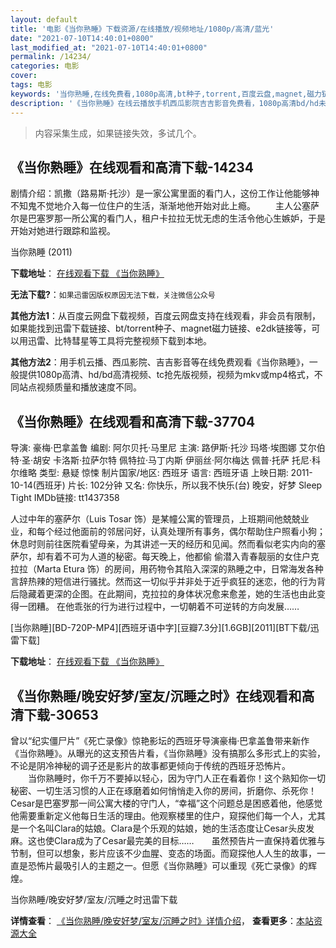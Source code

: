 ```yaml
---
layout: default
title: '电影《当你熟睡》下载资源/在线播放/视频地址/1080p/高清/蓝光'
date: "2021-07-10T14:40:01+0800"
last_modified_at: "2021-07-10T14:40:01+0800"
permalink: /14234/
categories: 电影
cover:
tags: 电影
keywords: '当你熟睡,在线免费看,1080p高清,bt种子,torrent,百度云盘,magnet,磁力链,迅雷下载资源'
description: '《当你熟睡》在线云播放手机西瓜影院吉吉影音免费看，1080p高清bd/hd未删减完整版和tc抢先枪版，mkv/mp4格式，附带bt/torrent种子、magnet/磁力链、百度云盘、网盘资源迅雷下载链接'
---
```


>内容采集生成，如果链接失效，多试几个。


## 《当你熟睡》在线观看和高清下载-14234

剧情介绍：凯撒（路易斯·托沙）是一家公寓里面的看门人，这份工作让他能够神不知鬼不觉地介入每一位住户的生活，渐渐地他开始对此上瘾。 　　主人公塞萨尔是巴塞罗那一所公寓的看门人，租户卡拉拉无忧无虑的生活令他心生嫉妒，于是开始对她进行跟踪和监视。


当你熟睡 (2011)

**下载地址**： [在线观看下载 《当你熟睡》](https://www.btbtdy.me/btdy/dy5345.html) 


**无法下载?**：`如果迅雷因版权原因无法下载，关注微信公众号 `

**其他方法1**：从百度云网盘下载视频，百度云网盘支持在线观看，非会员有限制，如果能找到迅雷下载链接、bt/torrent种子、magnet磁力链接、e2dk链接等，可以用迅雷、比特彗星等工具将完整视频下载到本地。

**其他方法2**：用手机云播、西瓜影院、吉吉影音等在线免费观看《当你熟睡》，一般提供1080p高清、hd/bd高清视频、tc抢先版视频，视频为mkv或mp4格式，不同站点视频质量和播放速度不同。


## 《当你熟睡》在线观看和高清下载-37704

导演: 豪梅·巴拿盖鲁 编剧: 阿尔贝托·马里尼 主演: 路伊斯·托沙 玛塔·埃图娜 艾尔伯特·圣·胡安 卡洛斯·拉萨尔特 佩特拉·马丁内斯 伊丽丝·阿尔梅达 佩普·托萨 托尼·科尔维略 类型: 悬疑 惊悚 制片国家/地区: 西班牙 语言: 西班牙语 上映日期: 2011-10-14(西班牙) 片长: 102分钟 又名: 你快乐，所以我不快乐(台) 晚安，好梦 Sleep Tight IMDb链接: tt1437358

人过中年的塞萨尔（Luis Tosar 饰）是某幢公寓的管理员，上班期间他兢兢业业，和每个经过他面前的邻居问好，认真处理所有事务，偶尔帮助住户照看小狗；休息时则前往医院看望母亲，为其讲述一天的经历和见闻。然而看似老实内向的塞萨尔，却有着不可为人道的秘密。每天晚上，他都偷 偷潜入青春靓丽的女住户克拉拉（Marta Etura 饰）的房间，用药物令其陷入深深的熟睡之中，日常海发各种言辞热辣的短信进行骚扰。然而这一切似乎并非处于近乎疯狂的迷恋，他的行为背后隐藏着更深的企图。在此期间，克拉拉的身体状况愈来愈差，她的生活也由此变得一团糟。 在他乖张的行为进行过程中，一切朝着不可逆转的方向发展……


[当你熟睡][BD-720P-MP4][西班牙语中字][豆瓣7.3分][1.6GB][2011][BT下载/迅雷下载]

**下载地址**： [在线观看下载 《当你熟睡》](https://www.btdx8.com/torrent/mientras_duermes_2011.html) 


## 《当你熟睡/晚安好梦/室友/沉睡之时》在线观看和高清下载-30653

曾以“纪实僵尸片&rdquo;《死亡录像》惊艳影坛的西班牙导演豪梅&middot;巴拿盖鲁带来新作《当你熟睡》。从曝光的这支预告片看，《当你熟睡》没有搞那么多形式上的实验，不论是阴冷神秘的调子还是影片的故事都更倾向于传统的西班牙恐怖片。<br />　　当你熟睡时，你千万不要掉以轻心，因为守门人正在看着你！这个熟知你一切秘密、一切生活习惯的人正在琢磨着如何悄悄走入你的房间，折磨你、杀死你！Cesar是巴塞罗那一间公寓大楼的守门人，“幸福”这个问题总是困惑着他，他感觉他需要重新定义他每日生活的理由。他观察楼里的住户，窥探他们每一个人，尤其是一个名叫Clara的姑娘。Clara是个乐观的姑娘，她的生活态度让Cesar头皮发麻。这也使Clara成为了Cesar最完美的目标&hellip;…　　虽然预告片一直保持着优雅与节制，但可以想象，影片应该不少血腥、变态的场面。而窥探他人人生的故事，一直是恐怖片最吸引人的主题之一。但愿《当你熟睡》可以重现《死亡录像》的辉煌。


当你熟睡/晚安好梦/室友/沉睡之时迅雷下载

**详情查看**： [《当你熟睡/晚安好梦/室友/沉睡之时》详情介绍](/movie/30653/)， **查看更多**：[本站资源大全](/movie/t/all/)

